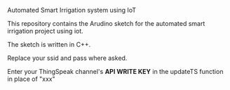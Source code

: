 Automated Smart Irrigation system using IoT


This repository contains the Arudino sketch for the automated smart irrigation project using iot.

The sketch is written in C++.

Replace your ssid and pass where asked.

Enter your ThingSpeak channel's <strong>API WRITE KEY</strong> in the updateTS function in place of "xxx"